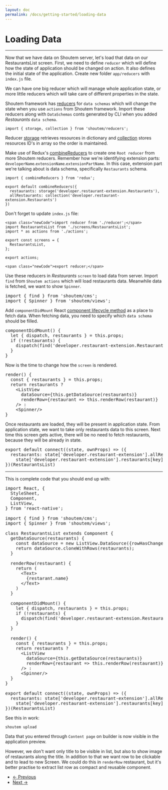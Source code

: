 ```yaml
---
layout: doc
permalink: /docs/getting-started/loading-data
---
```


# Loading Data
<hr />

Now that we have data on Shoutem server, let's load that data on our RestaurantsList screen. First, we need to define `reducer` which will define how the state of application should be changed on action. It also defines the initial state of the application. Create new folder `app/reducers` with `index.js` file.

We can have one big reducer which will manage whole application state, or more little reducers which will take care of different properties in the state. 

Shoutem framework has [reducers](TODO) for `data schemas` which will change the state when you use `actions` from Shoutem framework. Import these reducers along with `DataSchemas` conts generated by CLI when you added _Restaurants_ `data schema`.

```
import { storage, collection } from 'shoutem/reducers';
```

Reducer [storage](TODO) retrieves resources in dictionary and [collection](TODO) stores resources ID's in array so the order is maintained.

Make use of Redux's [combineReducers](TODO) to create one `Root reducer` from more Shoutem reducers. Remember how we're identifying extension parts: `developerName`.`extensionName`.`extensionPartName`. In this case, extension part we're talking about is data schema, specifically `Restaurants` schema.

```
import { combineReducers } from 'redux';

export default combineReducers({
  restaurants: storage('developer.restaurant-extension.Restaurants'),
  allRestaurants: collection('developer.restaurant-extension.Restaurants')
})
```

Don't forget to update `index.js` file:

```
<span class="newCode">import reducer from './reducer';</span>
import RestaurantsList from './screens/RestaurantsList';
import * as actions from './actions';

export const screens = {
  RestaurantsList,
};

export actions;

<span class="newCode">export reducer;</span>
```

Use these reducers in _Restaurants_ `screen` to load data from server. Import `find` from `Shoutem actions` which will load restaurants data. Meanwhile data is fetched, we want to show `Spinner`.


<pre>
import { find } from 'shoutem/cms'; 
import { Spinner } from 'shoutem/views';
</pre>

Add `componentDidMount` React [component lifecycle method](TODO) as a place to fetch data. When fetching data, you need to specify which `data schema` should be filled.

<pre>
componentDidMount() {
  let { dispatch, restaurants } = this.props;
  if (!restaurants) {
    dispatch(find('developer.restaurant-extension.Restaurants'));
  }
}
</pre>

Now is the time to change how the `screen` is rendered.

<pre>
render() {
<span class="newCode">  const { restaurants } = this.props;
  return restaurants ?
    &lt;ListView
      dataSource={this.getDataSource(restaurants)}
      renderRow={restaurant => this.renderRow(restaurant)}
    /> :
    &lt;Spinner/>
}</span>
</pre>

Once restaurants are loaded, they will be present in application state. From application state, we want to take only restaurants data to this screen. Next time this screen gets active, there will be no need to fetch restaurants, because they will be already in state. 

<pre>
<span class="newCode">export default connect((state, ownProps) => ({
  restaurants: state['developer.restaurant-extension'].allRestaurants.map(key => 
    state['developer.restaurant-extension'].restaurants[key]); 
})(RestaurantsList)</span>
</pre>


<hr />

This is complete code that you should end up with:

<pre>
import React, {
  StyleSheet,
  Component,
  ListView,
} from 'react-native';

<span class="newCode">import { find } from 'shoutem/cms'; 
import { Spinner } from 'shoutem/views';</span>

class RestaurantsList extends Component {
  getDataSource(restaurants) {
    const dataSource = new ListView.DataSource({rowHasChanged: (r1, r2) => r1 !== r2});
    return dataSource.cloneWithRows(restaurants);
  }

  renderRow(restaurant) {
    return (
      &lt;Text>
        {restarant.name}
      &lt;/Text>
    )
  }

<span class="newCode">  componentDidMount() {
    let { dispatch, restaurants } = this.props;
    if (!restaurants) {
      dispatch(find('developer.restaurant-extension.Restaurants'));
    }
  }</span>

<span class="newCode">  render() {
    const { restaurants } = this.props;
    return restaurants ?
      &lt;ListView
        dataSource={this.getDataSource(restaurants)}
        renderRow={restaurant => this.renderRow(restaurant)}
      /> :
      &lt;Spinner/>
  }</span>
}

<span class="newCode">export default connect((state, ownProps) => ({
  restaurants: state['developer.restaurant-extension'].allRestaurants.map(key =>
    state['developer.restaurant-extension'].restaurants[key]); 
})(RestaurantsList)</span>
</pre>

See this in work:
```
shoutem upload
```

Data that you entered through `Content page` on builder is now visible in the application preview. 

However, we don't want only title to be visible in list, but also to show image of restaurants along the title. In addition to that we want row to be clickable and to lead to new Screen. We could do this in `renderRow` restaurant, but it's better practise to extract list row as compact and reusable component.

<nav>
  <ul class="pager">
    <li class="previous">
      <a href="http://shoutem.github.io/docs/getting-started/data-schemas"><span aria-hidden="true">&larr;</span> Previous</a>
    </li>
    <li class="next">
      <a href="http://shoutem.github.io/docs/getting-started/component">Next <span aria-hidden="true">&rarr;</span></a>
    </li>
  </ul>
</nav>

